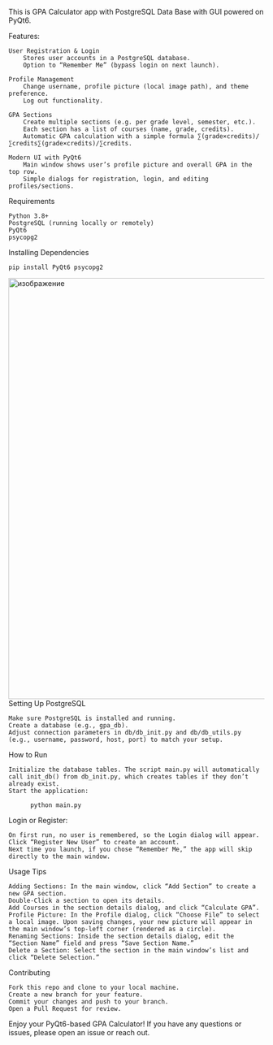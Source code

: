 This is GPA Calculator app with PostgreSQL Data Base with GUI powered on PyQt6.

Features:

    User Registration & Login
        Stores user accounts in a PostgreSQL database.
        Option to “Remember Me” (bypass login on next launch).

    Profile Management
        Change username, profile picture (local image path), and theme preference.
        Log out functionality.

    GPA Sections
        Create multiple sections (e.g. per grade level, semester, etc.).
        Each section has a list of courses (name, grade, credits).
        Automatic GPA calculation with a simple formula ∑(grade×credits)/∑credits∑(grade×credits)/∑credits.

    Modern UI with PyQt6
        Main window shows user’s profile picture and overall GPA in the top row.
        Simple dialogs for registration, login, and editing profiles/sections.


Requirements

    Python 3.8+
    PostgreSQL (running locally or remotely)
    PyQt6
    psycopg2

Installing Dependencies
    
    pip install PyQt6 psycopg2

<img width="829" alt="изображение" src="https://github.com/user-attachments/assets/01c2b052-3949-4453-9b22-41adb9ff0a5e" />
Setting Up PostgreSQL

    Make sure PostgreSQL is installed and running.
    Create a database (e.g., gpa_db).
    Adjust connection parameters in db/db_init.py and db/db_utils.py (e.g., username, password, host, port) to match your setup.

How to Run

    Initialize the database tables. The script main.py will automatically call init_db() from db_init.py, which creates tables if they don’t already exist.
    Start the application:

          python main.py

Login or Register:

    On first run, no user is remembered, so the Login dialog will appear.
    Click “Register New User” to create an account.
    Next time you launch, if you chose “Remember Me,” the app will skip directly to the main window.


Usage Tips

    Adding Sections: In the main window, click “Add Section” to create a new GPA section.
    Double-Click a section to open its details.
    Add Courses in the section details dialog, and click “Calculate GPA”.
    Profile Picture: In the Profile dialog, click “Choose File” to select a local image. Upon saving changes, your new picture will appear in the main window’s top-left corner (rendered as a circle).
    Renaming Sections: Inside the section details dialog, edit the “Section Name” field and press “Save Section Name.”
    Delete a Section: Select the section in the main window’s list and click “Delete Selection.”

Contributing

    Fork this repo and clone to your local machine.
    Create a new branch for your feature.
    Commit your changes and push to your branch.
    Open a Pull Request for review.

Enjoy your PyQt6-based GPA Calculator! If you have any questions or issues, please open an issue or reach out.
